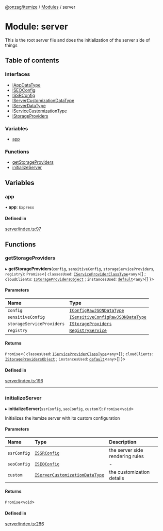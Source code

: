 [@onzag/itemize](../README.md) / [Modules](../modules.md) / server

# Module: server

This is the root server file and does the initialization
of the server side of things

## Table of contents

### Interfaces

- [IAppDataType](../interfaces/server.IAppDataType.md)
- [ISEOConfig](../interfaces/server.ISEOConfig.md)
- [ISSRConfig](../interfaces/server.ISSRConfig.md)
- [IServerCustomizationDataType](../interfaces/server.IServerCustomizationDataType.md)
- [IServerDataType](../interfaces/server.IServerDataType.md)
- [IServiceCustomizationType](../interfaces/server.IServiceCustomizationType.md)
- [IStorageProviders](../interfaces/server.IStorageProviders.md)

### Variables

- [app](server.md#app)

### Functions

- [getStorageProviders](server.md#getstorageproviders)
- [initializeServer](server.md#initializeserver)

## Variables

### app

• **app**: `Express`

#### Defined in

[server/index.ts:97](https://github.com/onzag/itemize/blob/5c2808d3/server/index.ts#L97)

## Functions

### getStorageProviders

▸ **getStorageProviders**(`config`, `sensitiveConfig`, `storageServiceProviders`, `registry`): `Promise`<{ `classesUsed`: [`IServiceProviderClassType`](../interfaces/server_services.IServiceProviderClassType.md)<`any`\>[] ; `cloudClients`: [`IStorageProvidersObject`](../interfaces/server_services_base_StorageProvider.IStorageProvidersObject.md) ; `instancesUsed`: [`default`](../classes/server_services_base_StorageProvider.default.md)<`any`\>[]  }\>

#### Parameters

| Name | Type |
| :------ | :------ |
| `config` | [`IConfigRawJSONDataType`](../interfaces/config.IConfigRawJSONDataType.md) |
| `sensitiveConfig` | [`ISensitiveConfigRawJSONDataType`](../interfaces/config.ISensitiveConfigRawJSONDataType.md) |
| `storageServiceProviders` | [`IStorageProviders`](../interfaces/server.IStorageProviders.md) |
| `registry` | [`RegistryService`](../classes/server_services_registry.RegistryService.md) |

#### Returns

`Promise`<{ `classesUsed`: [`IServiceProviderClassType`](../interfaces/server_services.IServiceProviderClassType.md)<`any`\>[] ; `cloudClients`: [`IStorageProvidersObject`](../interfaces/server_services_base_StorageProvider.IStorageProvidersObject.md) ; `instancesUsed`: [`default`](../classes/server_services_base_StorageProvider.default.md)<`any`\>[]  }\>

#### Defined in

[server/index.ts:196](https://github.com/onzag/itemize/blob/5c2808d3/server/index.ts#L196)

___

### initializeServer

▸ **initializeServer**(`ssrConfig`, `seoConfig`, `custom?`): `Promise`<`void`\>

Initializes the itemize server with its custom configuration

#### Parameters

| Name | Type | Description |
| :------ | :------ | :------ |
| `ssrConfig` | [`ISSRConfig`](../interfaces/server.ISSRConfig.md) | the server side rendering rules |
| `seoConfig` | [`ISEOConfig`](../interfaces/server.ISEOConfig.md) | - |
| `custom` | [`IServerCustomizationDataType`](../interfaces/server.IServerCustomizationDataType.md) | the customization details |

#### Returns

`Promise`<`void`\>

#### Defined in

[server/index.ts:286](https://github.com/onzag/itemize/blob/5c2808d3/server/index.ts#L286)
